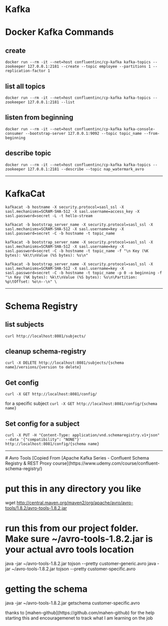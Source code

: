 # Kafka

# Docker Kafka Commands
## create
`docker run --rm -it --net=host confluentinc/cp-kafka kafka-topics --zookeeper 127.0.0.1:2181 --create --topic employee --partitions 1 --replication-factor 1`
## list all topics 
`docker run --rm -it --net=host confluentinc/cp-kafka kafka-topics --zookeeper 127.0.0.1:2181 --list`
## listen from beginning
`docker run --rm -it --net=host confluentinc/cp-kafka kafka-console-consumer --bootstrap-server 127.0.0.1:9092 --topic topic_name --from-beginning`
## describe topic
`docker run --rm -it --net=host confluentinc/cp-kafka kafka-topics --zookeeper 127.0.0.1:2181 --describe --topic nap_watermark_avro`

<hr>

# KafkaCat
`kafkacat -b hostname
-X security.protocol=sasl_ssl
-X sasl.mechanisms=SCRAM-SHA-512
-X sasl.username=access_key
-X sasl.password=secret
-L -t hello-stream`

`kafkacat -b bootstrap_server_name -X security.protocol=sasl_ssl
-X sasl.mechanisms=SCRAM-SHA-512
-X sasl.username=key
-X sasl.password=secret
-C -b hostname -t topic_name`

`kafkacat -b bootstrap_server_name -X security.protocol=sasl_ssl
-X sasl.mechanisms=SCRAM-SHA-512
-X sasl.username=key
-X sasl.password=secret
-C -b hostname -t topic_name
-f "\n Key (%K bytes): %k\t\nValue (%S bytes): %s\n"`

`kafkacat -b bootstrap_server_name -X security.protocol=sasl_ssl
-X sasl.mechanisms=SCRAM-SHA-512
-X sasl.username=key
-X sasl.password=secret
-C -b hostname -t topic_name
-p 0 -o beginning
-f "\n Key (%K bytes): %k\t\nValue (%S bytes): %s\n\Partition: %p\tOffset: %o\n--\n" \`

<hr>

# Schema Registry
## list subjects
`curl http://localhost:8081/subjects/`

## cleanup schema-registry
`curl -X DELETE http://localhost:8081/subjects/{schema name}/versions/{version to delete}`

## Get config
`curl -X GET http://localhost:8081/config/`

for a specific subject
`curl -X GET http://localhost:8081/config/{schema name}`

## Set config for a subject
`curl -X PUT -H "Content-Type: application/vnd.schemaregistry.v1+json" --data '{"compatibility": "NONE"}' http://localhost:8081/config/{schema name}`

<hr>
# Avro Tools [Copied From [Apache Kafka Series - Confluent Schema Registry & REST Proxy course](https://www.udemy.com/course/confluent-schema-registry/)

# put this in any directory you like
wget http://central.maven.org/maven2/org/apache/avro/avro-tools/1.8.2/avro-tools-1.8.2.jar

# run this from our project folder. Make sure ~/avro-tools-1.8.2.jar is your actual avro tools location
java -jar ~/avro-tools-1.8.2.jar tojson --pretty customer-generic.avro 
java -jar ~/avro-tools-1.8.2.jar tojson --pretty customer-specific.avro 

# getting the schema
java -jar ~/avro-tools-1.8.2.jar getschema customer-specific.avro 

<footer>
thanks to [mahen-github](https://github.com/mahen-github) for the help starting this and encouragemenet to track what I am learning on the job
</footer>